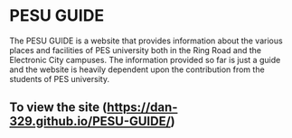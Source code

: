# PESU GUIDE

The PESU GUIDE is a website that provides information about the various places and facilities of PES university both in the Ring Road and the Electronic City campuses. The information provided so far is just a guide and the website is heavily dependent upon the contribution from the students of PES university.

## To view the site (https://dan-329.github.io/PESU-GUIDE/)
